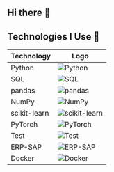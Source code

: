 ## Hi there 👋

## Technologies I Use 🚀

| Technology      | Logo                                                                 |
|------------------|----------------------------------------------------------------------|
| Python           | ![Python](https://img.shields.io/badge/-Python-3776AB?logo=python&logoColor=white) |
| SQL              | ![SQL](https://img.shields.io/badge/-SQL-4479A1?logo=database&logoColor=white)        |
| pandas           | ![pandas](https://img.shields.io/badge/-Pandas-150458?logo=pandas)  |
| NumPy            | ![NumPy](https://img.shields.io/badge/-NumPy-013243?logo=numpy&logoColor=white)       |
| scikit-learn     | ![scikit-learn](https://img.shields.io/badge/-Scikit--Learn-F7931E?logo=scikit-learn) |
| PyTorch          | ![PyTorch](https://img.shields.io/badge/-PyTorch-EE4C2C?logo=pytorch&logoColor=white) |
| Test             | ![Test](https://img.shields.io/badge/-Testing-FF6347?logo=test&logoColor=white)       |
| ERP-SAP          | ![ERP-SAP](https://img.shields.io/badge/-ERP--SAP-0FAAFF?logo=sap&logoColor=white)    |
| Docker           | ![Docker](https://img.shields.io/badge/-Docker-2496ED?logo=docker&logoColor=white)    |






<!--
**Mahpara/Mahpara** is a ✨ _special_ ✨ repository because its `README.md` (this file) appears on your GitHub profile.

Here are some ideas to get you started:

- 🔭 I’m currently working on ...
- 🌱 I’m currently learning ...
- 👯 I’m looking to collaborate on ...
- 🤔 I’m looking for help with ...
- 💬 Ask me about ...
- 📫 How to reach me: ...
- 😄 Pronouns: ...
- ⚡ Fun fact: ...
-->
